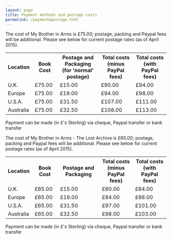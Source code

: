 ```yaml
---
layout: page
title: Payment methods and postage costs
permalink: /payment&postage.html
---
```


<p>
  The cost of My Brother in Arms is &pound;75.00; postage, packing and Paypal fees will be additional. Please see below for current postage rates (as of April 2015).
</p>

<table>
  <tr>
    <th>Location</th>
    <th>Book Cost</th>
    <th>Postage and Packaging<br />(for 'normal' postage)</th>
    <th>Total costs<br />(minus PayPal fees)</th>
    <th>Total costs<br />(with PayPal fees)</th>
  </tr>
  <tr>
    <td>U.K.</td>
    <td>&pound;75.00</td>
    <td>&pound;15.00</td>
    <td>&pound;90.00</td>
    <td>&pound;94.00</td>
  </tr>
  <tr>
    <td>Europe</td>
    <td>&pound;75.00</td>
    <td>&pound;19.00</td>
    <td>&pound;94.00</td>
    <td>&pound;98.00</td>
  </tr>
  <tr>
    <td>U.S.A.</td>
    <td>&pound;75.00</td>
    <td>&pound;31.50</td>
    <td>&pound;107.00</td>
    <td>&pound;111.00</td>
  </tr>
  <tr>
    <td>Australia</td>
    <td>&pound;75.00</td>
    <td>&pound;32.50</td>
    <td>&pound;108.00</td>
    <td>&pound;113.00</td>
  </tr>
</table>
<p>Payment can be made (in &pound;'s Sterling) via cheque, Paypal transfer or bank transfer</p>

<p>
  The cost of My Brother in Arms - The Lost Archive is &pound;65.00; postage, packing and Paypal fees will be additional. Please see below for current postage rates (as of April 2015).
</p>

<table>
  <tr>
    <th>Location</th>
    <th>Book Cost</th>
    <th>Postage and Packaging</th>
    <th>Total costs<br />(minus PayPal fees)</th>
    <th>Total costs<br />(with PayPal fees)</th>
  </tr>
  <tr>
    <td>U.K.</td>
    <td>&pound;65.00</td>
    <td>&pound;15.00</td>
    <td>&pound;80.00</td>
    <td>&pound;84.00</td>
  </tr>
  <tr>
    <td>Europe</td>
    <td>&pound;65.00</td>
    <td>&pound;19.00</td>
    <td>&pound;84.00</td>
    <td>&pound;88.00</td>
  </tr>
  <tr>
    <td>U.S.A.</td>
    <td>&pound;65.00</td>
    <td>&pound;31.50</td>
    <td>&pound;97.00</td>
    <td>&pound;101.00</td>
  </tr>
  <tr>
    <td>Australia</td>
    <td>&pound;65.00</td>
    <td>&pound;32.50</td>
    <td>&pound;98.00</td>
    <td>&pound;103.00</td>
  </tr>
</table>
<p>Payment can be made (in &pound;'s Sterling) via cheque, Paypal transfer or bank transfer</p>
